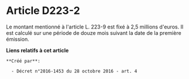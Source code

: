 # Article D223-2

Le montant mentionné à l'article L. 223-9 est fixé à 2,5 millions  d'euros. Il est calculé sur une période de douze mois
suivant la date de  la première émission.

**Liens relatifs à cet article**

	**Créé par**:

	  - Décret n°2016-1453 du 28 octobre 2016 - art. 4
